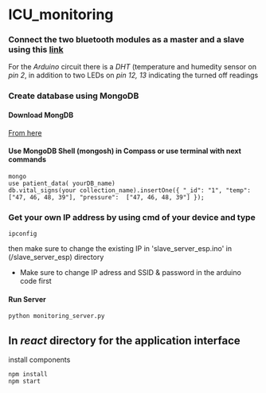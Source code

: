 # ICU_monitoring

### Connect the two bluetooth modules as a master and a slave using this [link](https://www.youtube.com/watch?v=hyME1osgr7s.md)

For the *Arduino* circuit there is a *DHT* (temperature and humedity sensor on *pin 2*, in addition to two LEDs on *pin 12, 13* indicating the turned off readings

### Create database using MongoDB

#### Download MongDB 
[From here](https://www.mongodb.com/try/download/community)

#### Use MongoDB Shell (mongosh)   in Compass or use terminal with next commands 

```
mongo
use patient_data( yourDB_name)
db.vital_signs(your collection_name).insertOne({ "_id": "1", "temp": ["47, 46, 48, 39"], "pressure":  ["47, 46, 48, 39"] });
```

### Get your own IP address by using cmd of your device and type 
```
ipconfig
```

then make sure to change the existing IP in 'slave_server_esp.ino' in (/slave_server_esp) directory

- Make sure to change IP adress and SSID & password in the arduino code first

#### Run Server 
```
python monitoring_server.py
```
## In *react* directory for the application interface
install components
```
npm install
npm start
```
